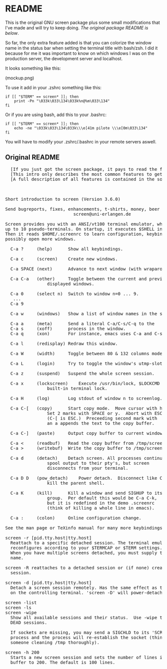 # README

This is the original GNU screen package plus some small modifications that I've made
and will try to keep doing. *The original package README is below*.

So far, the only extra feature added is that you can colorize the window name in the
status bar when setting the terminal title with bash/zsh. I did it because for me it
was important to know on which windows I was on the production server, the development
server and localhost.

It looks something like this:

(mockup.png)

To use it add in your .zshrc something like this:

    if [[ "$TERM" == screen* ]]; then
        print -Pn "\033k\033\134\033k%n@%m\033\134"
    fi

Or if you are using bash, add this to your .bashrc:

    if [[ "$TERM" == screen* ]]; then
        echo -ne "\033k\033\134\033k\\\e[41m pilote \\\e[0m\033\134"
    fi

You will have to modify your .zshrc/.bashrc in your remote servers aswell.

## Original README

<pre>
  [If you just got the screen package, it pays to read the file INSTALL]
  [This intro only describes the most common features to get you started]
  [A full description of all features is contained in the source package]



Short introduction to screen (Version 3.6.0)                   lvirden 8-8-93

Send bugreports, fixes, enhancements, t-shirts, money, beer & pizza to 
                          screen@uni-erlangen.de

Screen provides you with an ANSI/vt100 terminal emulator, which can multiplex
up to 10 pseudo-terminals. On startup, it executes $SHELL in window 0.
Then it reads $HOME/.screenrc to learn configuration, keybindings, and
possibly open more windows.

  C-a ?		(help)		Show all keybindings.

  C-a c		(screen)	Create new windows.

  C-a SPACE	(next)		Advance to next window (with wraparound).

  C-a C-a	(other)		Toggle between the current and previously
				displayed windows.

  C-a 0		(select n)	Switch to window n=0 ... 9.
   ...
  C-a 9		

  C-a w		(windows)	Show a list of window names in the status line.

  C-a a		(meta)		Send a literal C-a/C-s/C-q to the
  C-a s		(xoff)		process in the window.
  C-a q		(xon)		For instance, emacs uses C-a and C-s.

  C-a l		(redisplay)	Redraw this window.

  C-a W		(width)		Toggle between 80 & 132 columns mode. 

  C-a L		(login)		Try to toggle the window's utmp-slot.

  C-a z		(suspend)	Suspend the whole screen session.

  C-a x		(lockscreen)	Execute /usr/bin/lock, $LOCKCMD or a 
				built-in terminal lock.

  C-a H		(log)		Log stdout of window n to screenlog.n.

  C-a C-[	(copy)		Start copy mode.  Move cursor with h,j,k,l.
				Set 2 marks with SPACE or y.  Abort with ESC.
				(C-[ is ESC.)  Preceeding second mark with
				an a appends the text to the copy buffer.

  C-a C-]	(paste)		Output copy buffer to current window's stdin.

  C-a <		(readbuf) 	Read the copy buffer from /tmp/screen-exchange.
  C-a >		(writebuf)	Write the copy buffer to /tmp/screen-exchange.

  C-a d		(detach)	Detach screen. All processes continue and may
				spool output to their pty's, but screen
				disconnects from your terminal.  

  C-a D D	(pow_detach)	Power detach.  Disconnect like C-a d but also
				kill the parent shell.

  C-a K		(kill)		Kill a window and send SIGHUP to its process
				group.  Per default this would be C-a C-k,
				but it is redefined in the demo .screenrc
				(think of killing a whole line in emacs).

  C-a : 	(colon)		Online configuration change.

See the man page or TeXinfo manual for many more keybindings and commands.

screen -r [pid.tty.host|tty.host]
  Reattach to a specific detached session. The terminal emulator
  reconfigures according to your $TERMCAP or $TERM settings.
  When you have multiple screens detached, you must supply the session
  name.

screen -R reattaches to a detached session or (if none) creates a new
  session.

screen -d [pid.tty.host|tty.host]
  Detach a screen session remotely. Has the same effect as typing 'C-a d'
  on the controlling terminal. 'screen -D' will power-detach.

screen -list
screen -ls
screen -wipe
  Show all available sessions and their status.  Use -wipe to remove
  DEAD sessions.

  If sockets are missing, you may send a SIGCHLD to its 'SCREEN'
  process and the process will re-establish the socket (think of 
  someone cleaning /tmp thoroughly).

screen -h 200
  Starts a new screen session and sets the number of lines in the scrollback
  buffer to 200. The default is 100 lines.
</pre>

